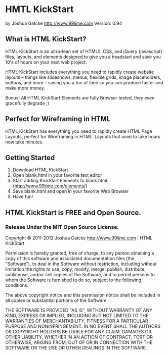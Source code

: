 # HMTL KickStart #
by Joshua Gatcke
http://www.99lime.com
Version: 0.94

## What is HTML KickStart? ##

HTML KickStart is an ultra–lean set of HTML5, CSS, and jQuery (javascript) files, layouts, and elements designed to give you a headstart and save you 10's of hours on your next web project. 

HTML KickStart includes everything you need to rapidly create website layouts – things like slideshows, menus, flexible grids, image placeholders, buttons, and more – saving you a ton of time so you can produce faster and make more money.

Bonus! All HTML KickStart Elements are fully Browser tested, they even gracefully degrade ;)

## Perfect for Wireframing in HTML ##

HTML KickStart has everything you need to rapidly create HTML Page Layouts, perfect for Wireframing in HTML. 
Layouts that used to take hours now take minutes.

## Getting Started ##

1. Download HTML KickStart
2. Open blank.html in your favorite text editor
3. Start adding KickStart Elements to blank.html: (http://www.99lime.com/elements/)
4. Save blank.html and open in your favorite Web Browser
5. Have fun!


## HTML KickStart is FREE and Open Source. ##
### Release Under the MIT Open Source License. ###

Copyright © 2011-2012 Joshua Gatcke http://www.99lime.com | HTML KickStart

Permission is hereby granted, free of charge, to any person obtaining a copy of this software and associated documentation files (the "Software"), to deal in the Software without restriction, including without limitation the rights to use, copy, modify, merge, publish, distribute, sublicense, and/or sell copies of the Software, and to permit persons to whom the Software is furnished to do so, subject to the following conditions:

The above copyright notice and this permission notice shall be included in all copies or substantial portions of the Software.

THE SOFTWARE IS PROVIDED "AS IS", WITHOUT WARRANTY OF ANY KIND, EXPRESS OR IMPLIED, INCLUDING BUT NOT LIMITED TO THE WARRANTIES OF MERCHANTABILITY, FITNESS FOR A PARTICULAR PURPOSE AND NONINFRINGEMENT. IN NO EVENT SHALL THE AUTHORS OR COPYRIGHT HOLDERS BE LIABLE FOR ANY CLAIM, DAMAGES OR OTHER LIABILITY, WHETHER IN AN ACTION OF CONTRACT, TORT OR OTHERWISE, ARISING FROM, OUT OF OR IN CONNECTION WITH THE SOFTWARE OR THE USE OR OTHER DEALINGS IN THE SOFTWARE.
